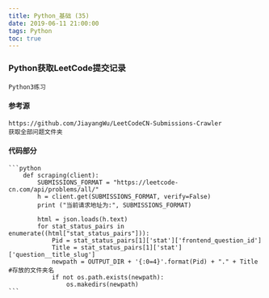```yaml
---
title: Python_基础 (35)
date: 2019-06-11 21:00:00
tags: Python
toc: true
---
```


### Python获取LeetCode提交记录
    Python3练习

<!-- more -->

#### 参考源
    https://github.com/JiayangWu/LeetCodeCN-Submissions-Crawler
    获取全部问题文件夹

#### 代码部分
    ```python
        def scraping(client):
            SUBMISSIONS_FORMAT = "https://leetcode-cn.com/api/problems/all/"
            h = client.get(SUBMISSIONS_FORMAT, verify=False)
            print ("当前请求地址为:", SUBMISSIONS_FORMAT)
            
            html = json.loads(h.text)
            for stat_status_pairs in enumerate((html["stat_status_pairs"])):
                Pid = stat_status_pairs[1]['stat']['frontend_question_id']
                Title = stat_status_pairs[1]['stat']['question__title_slug']
                newpath = OUTPUT_DIR + '{:0=4}'.format(Pid) + "." + Title #存放的文件夹名
                if not os.path.exists(newpath):
                    os.makedirs(newpath)
    ```

